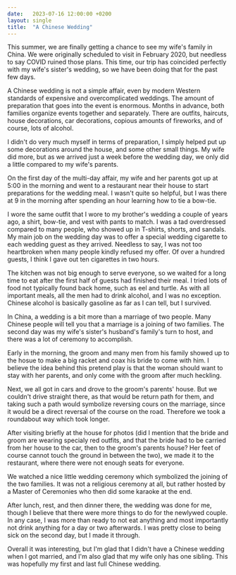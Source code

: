```yaml
---
date:   2023-07-16 12:00:00 +0200
layout: single
title:  "A Chinese Wedding"
---
```

This summer, we are finally getting a chance to see my wife's family in China. We were originally scheduled to visit in February 2020, but needless to say COVID ruined those plans. This time, our trip has coincided perfectly with my wife's sister's wedding, so we have been doing that for the past few days.

A Chinese wedding is not a simple affair, even by modern Western standards of expensive and overcomplicated weddings. The amount of preparation that goes into the event is enormous. Months in advance, both families organize events together and separately. There are outfits, haircuts, house decorations, car decorations, copious amounts of fireworks, and of course, lots of alcohol.

I didn't do very much myself in terms of preparation, I simply helped put up some decorations around the house, and some other small things. My wife did more, but as we arrived just a week before the wedding day, we only did a little compared to my wife's parents.

On the first day of the multi-day affair, my wife and her parents got up at 5:00 in the morning and went to a restaurant near their house to start preparations for the wedding meal. I wasn't quite so helpful, but I was there at 9 in the morning after spending an hour learning how to tie a bow-tie.

I wore the same outfit that I wore to my brother's wedding a couple of years ago, a shirt, bow-tie, and vest with pants to match. I was a tad overdressed compared to many people, who showed up in T-shirts, shorts, and sandals. My main job on the wedding day was to offer a special wedding cigarette to each wedding guest as they arrived. Needless to say, I was not too heartbroken when many people kindly refused my offer. Of over a hundred guests, I think I gave out ten cigarettes in two hours.

The kitchen was not big enough to serve everyone, so we waited for a long time to eat after the first half of guests had finished their meal. I tried lots of food not typically found back home, such as eel and turtle. As with all important meals, all the men had to drink alcohol, and I was no exception. Chinese alcohol is basically gasoline as far as I can tell, but I survived.

In China, a wedding is a bit more than a marriage of two people. Many Chinese people will tell you that a marriage is a joining of two families. The second day was my wife's sister's husband's family's turn to host, and there was a lot of ceremony to accomplish.

Early in the morning, the groom and many men from his family showed up to the hosue to make a big racket and coax his bride to come with him. I believe the idea behind this pretend play is that the woman should want to stay with her parents, and only come with the groom after much heckling.

Next, we all got in cars and drove to the groom's parents' house. But we couldn't drive straight there, as that would be return path for them, and taking such a path would symbolize reversing cours on the marriage, since it would be a direct reversal of the course on the road. Therefore we took a roundabout way which took longer.

After visiting briefly at the house for photos (did I mention that the bride and groom are wearing specialy red outfits, and that the bride had to be carried from her house to the car, then to the groom's parents house? Her feet of course cannot touch the ground in between the two), we made it to the restaurant, where there were not enough seats for everyone.

We watched a nice little wedding ceremony which symbolized the joining of the two families. It was not a religious ceremony at all, but rather hosted by a Master of Ceremonies who then did some karaoke at the end.

After lunch, rest, and then dinner there, the wedding was done for me, though I believe that there were more things to do for the newlywed couple. In any case, I was more than ready to not eat anything and most importantly not drink anything for a day or two afterwards. I was pretty close to being sick on the second day, but I made it through.

Overall it was interesting, but I'm glad that I didn't have a Chinese wedding when I got married, and I'm also glad that my wife only has one sibling. This was hopefully my first and last full Chinese wedding.